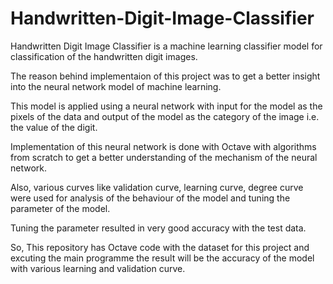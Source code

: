 # Handwritten-Digit-Image-Classifier

Handwritten Digit Image Classifier is a machine learning classifier model for classification of the handwritten digit images.

The reason behind implementaion of this project was to get a better insight into the neural network model of machine learning.

This model is applied using a neural network with input for the model as the pixels of the data and output of the model as the category of the image i.e. the value of the digit. 

Implementation of this neural network is done with Octave with algorithms from scratch to get a better understanding of the mechanism of the neural network. 

Also, various curves like validation curve, learning curve, degree curve were used for analysis of the behaviour of the model and tuning the parameter of the model. 

Tuning the parameter resulted in very good accuracy with the test data.

So, This repository has Octave code with the dataset for this project and excuting the main programme the result will be the accuracy of the model with various learning and validation curve.

